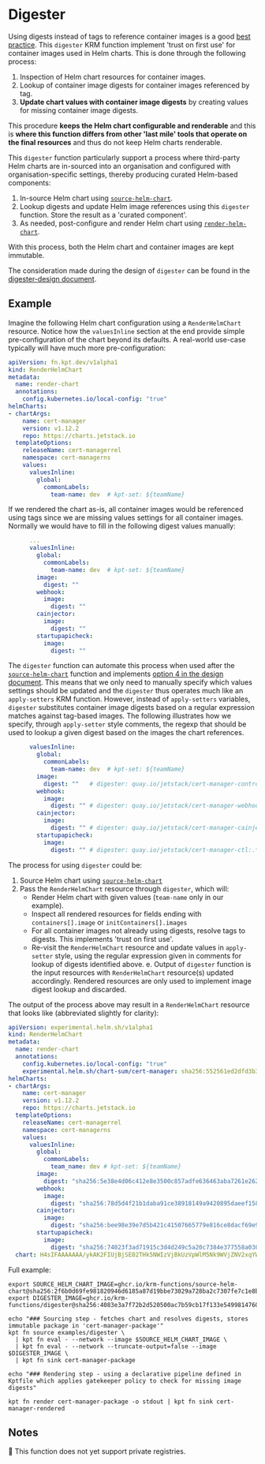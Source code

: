 # Digester

Using digests instead of tags to reference container images is a good
[best
practice](https://medium.com/@michael.vittrup.larsen/why-we-should-use-latest-tag-on-container-images-fc0266877ab5). This
`digester` KRM function implement 'trust on first use' for container
images used in Helm charts. This is done through the following
process:

1. Inspection of Helm chart resources for container images.
2. Lookup of container image digests for container images referenced by tag.
3. **Update chart values with container image digests** by creating values for missing container image digests.

This procedure **keeps the Helm chart configurable and renderable** and
this is **where this function differs from other 'last mile' tools that
operate on the final resources** and thus do not keep Helm charts
renderable.

This `digester` function particularly support a process where
third-party Helm charts are in-sourced into an organisation and
configured with organisation-specific settings, thereby producing
curated Helm-based components:

1. In-source Helm chart using [`source-helm-chart`](source-helm-chart.md).
2. Lookup digests and update Helm image references using this `digester` function. Store the result as a 'curated component'.
3. As needed, post-configure and render Helm chart using [`render-helm-chart`](render-helm-chart.md).

With this process, both the Helm chart and container images are kept
immutable.

The consideration made during the design of `digester` can be found in
the [digester-design document](digester-design.md).

## Example

Imagine the following Helm chart configuration using a
`RenderHelmChart` resource. Notice how the `valuesInline` section at
the end provide simple pre-configuration of the chart beyond its
defaults. A real-world use-case typically will have much more
pre-configuration:

```yaml
apiVersion: fn.kpt.dev/v1alpha1
kind: RenderHelmChart
metadata:
  name: render-chart
  annotations:
    config.kubernetes.io/local-config: "true"
helmCharts:
- chartArgs:
    name: cert-manager
    version: v1.12.2
    repo: https://charts.jetstack.io
  templateOptions:
    releaseName: cert-managerrel
    namespace: cert-managerns
    values:
      valuesInline:
        global:
          commonLabels:
            team-name: dev  # kpt-set: ${teamName}
```

If we rendered the chart as-is, all container images would be
referenced using tags since we are missing values settings for all
container images. Normally we would have to fill in the following
digest values manually:

```yaml
      ...
      valuesInline:
        global:
          commonLabels:
            team-name: dev  # kpt-set: ${teamName}
        image:
          digest: ""
        webhook:
          image:
            digest: ""
        cainjector:
          image:
            digest: ""
        startupapicheck:
          image:
            digest: ""
```

The `digester` function can automate this process when used after the
[`source-helm-chart`](source-helm-chart.md) function and implements
[option 4 in the design document](digester-design.md). This means that
we only need to manually specify which values settings should be
updated and the `digester` thus operates much like an `apply-setters`
KRM function. However, instead of `apply-setters` variables,
`digester` substitutes container image digests based on a regular
expression matches against tag-based images. The following illustrates
how we specify, through `apply-setter` style comments, the regexp that
should be used to lookup a given digest based on the images the chart
references.

```yaml
      valuesInline:
        global:
          commonLabels:
            team-name: dev  # kpt-set: ${teamName}
        image:
          digest: ""   # digester: quay.io/jetstack/cert-manager-controller:.*
        webhook:
          image:
            digest: "" # digester: quay.io/jetstack/cert-manager-webhook:.*
        cainjector:
          image:
            digest: "" # digester: quay.io/jetstack/cert-manager-cainjector:.*
        startupapicheck:
          image:
            digest: "" # digester: quay.io/jetstack/cert-manager-ctl:.*
```

The process for using `digester` could be:

1. Source Helm chart using [`source-helm-chart`](source-helm-chart.md)
2. Pass the `RenderHelmChart` resource through `digester`, which will:
   - Render Helm chart with given values (`team-name` only in our example).
   - Inspect all rendered resources for fields ending with `containers[].image` or `initContainers[].images`
   - For all container images not already using digests, resolve tags to digests. This implements 'trust on first use'.
   - Re-visit the `RenderHelmChart` resource and update values in `apply-setter` style, using the regular expression given in comments for lookup of digests identified above.
  e. Output of `digester` function is the input resources with `RenderHelmChart` resource(s) updated accordingly. Rendered resources are only used to implement image digest lookup and discarded.

The output of the process above may result in a `RenderHelmChart`
resource that looks like (abbreviated slightly for clarity):

```yaml
apiVersion: experimental.helm.sh/v1alpha1
kind: RenderHelmChart
metadata:
  name: render-chart
  annotations:
    config.kubernetes.io/local-config: "true"
    experimental.helm.sh/chart-sum/cert-manager: sha256:552561ed2dfd3b36553934327034d1dd58ead06b0166eb3eb29c7ad3ca0b8248
helmCharts:
- chartArgs:
    name: cert-manager
    version: v1.12.2
    repo: https://charts.jetstack.io
  templateOptions:
    releaseName: cert-managerrel
    namespace: cert-managerns
    values:
      valuesInline:
        global:
          commonLabels:
            team_name: dev # kpt-set: ${teamName}
        image:
          digest: "sha256:5e38e4d06c412e8e3500c857adfe636463aba7261e262b386e12dc4333109a63" # digester: quay.io/jetstack/cert-manager-controller:.*
        webhook:
          image:
            digest: "sha256:78d5d4f21b1daba91ce38918149a9420895daeef15884bb2dccc9ea3178fac78" # digester: quay.io/jetstack/cert-manager-webhook:.*
        cainjector:
          image:
            digest: "sha256:bee98e39e7d5b421c41507665779e816ce8dacf69e9feb3e28b1110391c710c6" # digester: quay.io/jetstack/cert-manager-cainjector:.*
        startupapicheck:
          image:
            digest: "sha256:74023f3ad71915c3d4d249c5a20c7384e377558a030055215e8aeff5112aab4b" # digester: quay.io/jetstack/cert-manager-ctl:.*
  chart: H4sIFAAAAAAA/ykAK2FIUjBjSE02THk5NWIzVjBkUzVpWlM5Nk9WVjZNV2xqYW5keVRRbz1IZWxtAOz9...OY8SOAB6CAA=
```

Full example:

```shell
export SOURCE_HELM_CHART_IMAGE=ghcr.io/krm-functions/source-helm-chart@sha256:2f6b0d69fe981820946d6185a87d19bbe73029a728ba2c7307fe7c1e8b676c51
export DIGESTER_IMAGE=ghcr.io/krm-functions/digester@sha256:4083e3a7f72b2d520500ac7b59cb17f133e54998147602e35e5b06a6b13d7de8

echo "### Sourcing step - fetches chart and resolves digests, stores immutable package in 'cert-manager-package'"
kpt fn source examples/digester \
  | kpt fn eval - --network --image $SOURCE_HELM_CHART_IMAGE \
  | kpt fn eval - --network --truncate-output=false --image $DIGESTER_IMAGE \
  | kpt fn sink cert-manager-package

echo "### Rendering step - using a declarative pipeline defined in Kptfile which applies gatekeeper policy to check for missing image digests"

kpt fn render cert-manager-package -o stdout | kpt fn sink cert-manager-rendered
```

## Notes

:construction: This function does not yet support private registries.
